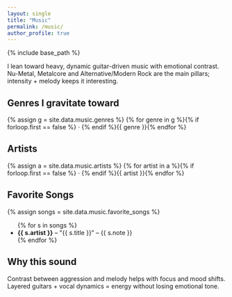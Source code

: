 ```yaml
---
layout: single
title: "Music"
permalink: /music/
author_profile: true
---
```


{% include base_path %}

I lean toward heavy, dynamic guitar-driven music with emotional contrast. Nu-Metal, Metalcore and Alternative/Modern Rock are the main pillars; intensity + melody keeps it interesting.

## Genres I gravitate toward

{% assign g = site.data.music.genres %}
{% for genre in g %}{% if forloop.first == false %} · {% endif %}{{ genre }}{% endfor %}

## Artists

{% assign a = site.data.music.artists %}
{% for artist in a %}{% if forloop.first == false %} · {% endif %}{{ artist }}{% endfor %}

## Favorite Songs

{% assign songs = site.data.music.favorite_songs %}

<ul>
{% for s in songs %}
	<li><strong>{{ s.artist }}</strong> – "{{ s.title }}" – {{ s.note }}</li>
{% endfor %}
</ul>

## Why this sound

Contrast between aggression and melody helps with focus and mood shifts. Layered guitars + vocal dynamics = energy without losing emotional tone.

